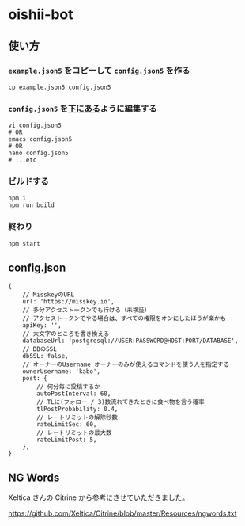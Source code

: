 # oishii-bot

## 使い方

### `example.json5` をコピーして `config.json5` を作る

```shell
cp example.json5 config.json5
```

### `config.json5` を[下にある](#config.json)ように編集する

```shell
vi config.json5
# OR
emacs config.json5
# OR
nano config.json5
# ...etc
```

### ビルドする

```shell
npm i
npm run build
```

### 終わり

```shell
npm start
```

## config.json

```json5
{
    // MisskeyのURL
    url: 'https://misskey.io',
    // 多分アクセストークンでも行ける（未検証）
    // アクセストークンでやる場合は、すべての権限をオンにしたほうが楽かも
    apiKey: '',
    // 大文字のところを書き換える
    databaseUrl: 'postgresql://USER:PASSWORD@HOST:PORT/DATABASE',
    // DBのSSL
    dbSSL: false,
    // オーナーのUsername オーナーのみが使えるコマンドを使う人を指定する
    ownerUsername: 'kabo',
    post: {
        // 何分毎に投稿するか
        autoPostInterval: 60,
        // TLに(フォロー / 3)数流れてきたときに食べ物を言う確率
        tlPostProbability: 0.4,
        // レートリミットの解除秒数
        rateLimitSec: 60,
        // レートリミットの最大数
        rateLimitPost: 5,
    },
}
```

## NG Words

Xeltica さんの Citrine から参考にさせていただきました。

<https://github.com/Xeltica/Citrine/blob/master/Resources/ngwords.txt>
